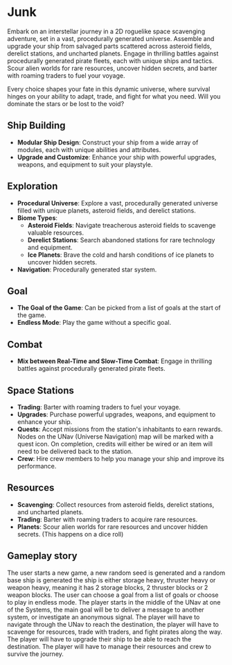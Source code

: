 # Junk

Embark on an interstellar journey in a 2D roguelike space scavenging adventure, set in a vast, procedurally generated universe. Assemble and upgrade your ship from salvaged parts scattered across asteroid fields, derelict stations, and uncharted planets. Engage in thrilling battles against procedurally generated pirate fleets, each with unique ships and tactics. Scour alien worlds for rare resources, uncover hidden secrets, and barter with roaming traders to fuel your voyage.

Every choice shapes your fate in this dynamic universe, where survival hinges on your ability to adapt, trade, and fight for what you need. Will you dominate the stars or be lost to the void?

## Ship Building

- **Modular Ship Design**: Construct your ship from a wide array of modules, each with unique abilities and attributes.
- **Upgrade and Customize**: Enhance your ship with powerful upgrades, weapons, and equipment to suit your playstyle.

## Exploration

- **Procedural Universe**: Explore a vast, procedurally generated universe filled with unique planets, asteroid fields, and derelict stations.
- **Biome Types**:
  - **Asteroid Fields**: Navigate treacherous asteroid fields to scavenge valuable resources.
  - **Derelict Stations**: Search abandoned stations for rare technology and equipment.
  - **Ice Planets**: Brave the cold and harsh conditions of ice planets to uncover hidden secrets.
- **Navigation**: Procedurally generated star system.

## Goal

- **The Goal of the Game**: Can be picked from a list of goals at the start of the game.
- **Endless Mode**: Play the game without a specific goal.

## Combat

- **Mix between Real-Time and Slow-Time Combat**: Engage in thrilling battles against procedurally generated pirate fleets.

## Space Stations

- **Trading**: Barter with roaming traders to fuel your voyage.
- **Upgrades**: Purchase powerful upgrades, weapons, and equipment to enhance your ship.
- **Quests**: Accept missions from the station's inhabitants to earn rewards. Nodes on the UNav (Universe Navigation) map will be marked with a quest icon. On completion, credits will either be wired or an item will need to be delivered back to the station.
- **Crew**: Hire crew members to help you manage your ship and improve its performance.

## Resources

- **Scavenging**: Collect resources from asteroid fields, derelict stations, and uncharted planets.
- **Trading**: Barter with roaming traders to acquire rare resources.
- **Planets**: Scour alien worlds for rare resources and uncover hidden secrets. (This happens on a dice roll)

## Gameplay story

The user starts a new game, a new random seed is generated and a random base ship is generated the ship is either storage heavy, thruster heavy or weapon heavy, meaning it has 2 storage blocks, 2 thruster blocks or 2 weapon blocks. The user can choose a goal from a list of goals or choose to play in endless mode. The player starts in the middle of the UNav at one of the Systems, the main goal will be to deliver a message to another system, or investigate an anonymous signal. The player will have to navigate through the UNav to reach the destination, the player will have to scavenge for resources, trade with traders, and fight pirates along the way. The player will have to upgrade their ship to be able to reach the destination. The player will have to manage their resources and crew to survive the journey.
